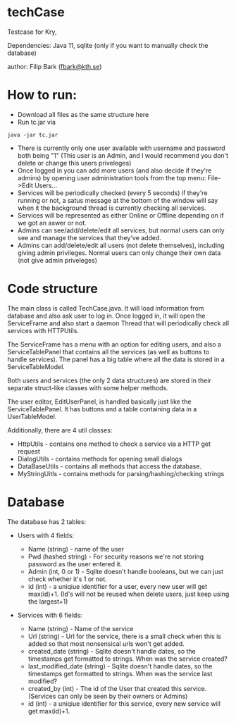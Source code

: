 # techCase
Testcase for Kry,

Dependencies: Java 11, sqlite (only if you want to manually check the database)

author: Filip Bark (fbark@kth.se)

# How to run:
- Download all files as the same structure here
- Run tc.jar via 
```
java -jar tc.jar
```
- There is currently only one user available with username and password both being "1" (This user is an Admin, and I would recommend you don't delete or change this users priveleges)
- Once logged in you can add more users (and also decide if they're admins) by opening user administration tools from the top menu: File->Edit Users...
- Services will be periodically checked (every 5 seconds) if they're running or not, a satus message at the bottom of the window will say when it the background thread is currently checking all services.
- Services will be represented as either Online or Offline depending on if we got an aswer or not.
- Admins can see/add/delete/edit all services, but normal users can only see and manage the services that they've added.
- Admins can add/delete/edit all users (not delete themselves), including giving admin privileges. Normal users can only change their own data (not give admin priveleges)


# Code structure
The main class is called TechCase.java. It will load information from database and also ask user to log in.
Once logged in, it will open the ServiceFrame and also start a daemon Thread that will periodically check all services with HTTPUtils.

The ServiceFrame has a menu with an option for editing users, and also a ServiceTablePanel that contains all the services (as well as buttons to handle services). The panel has a big table where all the data is stored in a ServiceTableModel.

Both users and services (the only 2 data structures) are stored in their separate struct-like classes with some helper methods.

The user editor, EditUserPanel, is handled basically just like the ServiceTablePanel. It has buttons and a table containing data in a UserTableModel.

Additionally, there are 4 util classes:
- HttpUtils - contains one method to check a service via a HTTP get request
- DialogUtils - contains methods for opening small dialogs
- DataBaseUtils - contains all methods that access the database.
- MyStringUitls - contains methods for parsing/hashing/checking strings

# Database
The database has 2 tables:
- Users with 4 fields:
  - Name (string) - name of the user
  - Pwd (hashed string) - For security reasons we're not storing password as the user entered it.
  - Admin (int, 0 or 1) - Sqlite doesn't handle booleans, but we can just check whether it's 1 or not.
  - id (int) - a uniqiue identifier for a user, every new user will get max(id)+1. (Id's will not be reused when delete users, just keep using the largest+1)

- Services with 6 fields:
  - Name (string) - Name of the service
  - Url (string) - Url for the service, there is a small check when this is added so that most nonsensical urls won't get added.
  - created_date (string) - Sqlite doesn't handle dates, so the timestamps get formatted to strings. When was the service created?
  - last_modified_date (string) - Sqlite doesn't handle dates, so the timestamps get formatted to strings. When was the service last modified?
  - created_by (int) - The id of the User that created this service. (Services can only be seen by their owners or Admins)
  - id (int) - a uniqiue identifier for this service, every new service will get max(id)+1.
